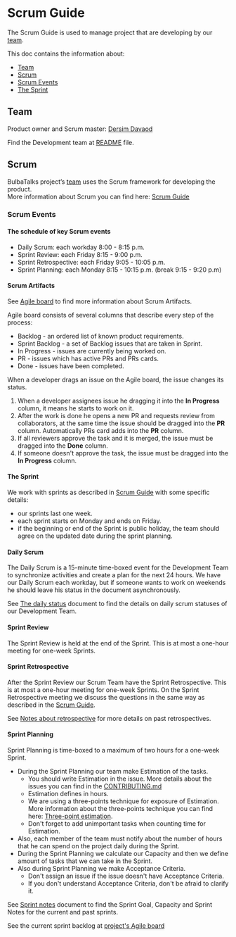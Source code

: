 # Scrum Guide 

The Scrum Guide is used to manage project that are developing by our [team](#team).

This doc contains the information about:

 - [Team](#team)
 - [Scrum](#scrum)  
 - [Scrum Events](#scrum-events)  
 - [The Sprint](#the-sprint)
 
## Team

Product owner and Scrum master: [Dersim Davaod](https://github.com/dersim-davaod)

Find the Development team at [README](../README.md#authors) file.

## Scrum

BulbaTalks project’s [team](#team) uses the Scrum framework for developing the product.  
More information about Scrum you can find here: [Scrum Guide](https://www.scrumguides.org/docs/scrumguide/v2017/2017-Scrum-Guide-US.pdf#zoom=100) 


### Scrum Events

#### The schedule of key Scrum events

 * Daily Scrum: each workday 8:00 - 8:15 p.m.
 * Sprint Review: each Friday 8:15 - 9:00 p.m.
 * Sprint Retrospective: each Friday 9:05 - 10:05 p.m.
 * Sprint Planning: each Monday 8:15 - 10:15 p.m. (break 9:15 - 9:20 p.m)

#### Scrum Artifacts

See [Agile board](https://github.com/dersim-davaod/CocoaHeads-iOS-School-Twitter-project/projects/1) to find more information about Scrum Artifacts.

Agile board consists of several columns that describe every step of the process:

 - Backlog - an ordered list of known product requirements.
 - Sprint Backlog - a set of Backlog issues that are taken in Sprint.
 - In Progress - issues are currently being worked on.
 - PR - issues which has active PRs and PRs cards.
 - Done - issues have been completed.

When a developer drags an issue on the Agile board, the issue changes its status.
 1. When a developer assignees issue he dragging it into the **In Progress** column, it means he starts to work on it. 
 1. After the work is done he opens a new PR and requests review from collaborators, at the same time the issue should be dragged into the **PR** column. Automatically PRs card adds into the **PR** column. 
 1. If all reviewers approve the task and it is merged, the issue must be dragged into the **Done** column.
 1. If someone doesn't approve the task, the issue must be dragged into the **In Progress** column. 

#### The Sprint

We work with sprints as described in [Scrum Guide](#scrum) with some specific details:

 - our sprints last one week.
 - each sprint starts on Monday and ends on Friday.
 - if the beginning or end of the Sprint is public holiday, the team should agree on the updated date during the sprint planning.

#### Daily Scrum

The Daily Scrum is a 15-minute time-boxed event for the Development Team to synchronize activities and create a plan for the next 24 hours. We have our Daily Scrum each workday, but if someone wants to work on weekends he should leave his status in the document asynchronously.

See [The daily status](https://docs.google.com/spreadsheets/d/1swL2wWhy6hZb2XJzyvXoQbx3UiBeuGJYmSXoTl4N0NA/edit#gid=0) document to find the details on daily scrum statuses of our Development Team.

#### Sprint Review

The Sprint Review is held at the end of the Sprint. This is at most a one-hour meeting for one-week Sprints.

#### Sprint Retrospective

After the Sprint Review our Scrum Team have the Sprint Retrospective. This is at most a one-hour meeting for one-week Sprints. On the Sprint Retrospective meeting we discuss the questions in the same way as described in the [Scrum Guide](#scrum).

See [Notes about retrospective](https://docs.google.com/spreadsheets/d/17-9C6O2Z3nYUSz6iaBnfQODPEN3vocRj19LgzYjfdxg/edit#gid=0) for more details on past retrospectives.

#### Sprint Planning

Sprint Planning is time-boxed to a maximum of two hours for a one-week Sprint.
 * During the Sprint Planning our team make Estimation of the tasks.
   - You should write Estimation in the issue. More details about the issues you can find in the [CONTRIBUTING.md](CONTRIBUTING.md#issues)
   - Estimation defines in hours.
   - We are using a three-points technique for exposure of Estimation. More information about the three-points technique you can find here: [Three-point estimation](https://en.wikipedia.org/wiki/Three-point_estimation). 
   - Don't forget to add unimportant tasks when counting time for Estimation.
 * Also, each member of the team must notify about the number of hours that he can spend on the project daily during the Sprint.
 * During the Sprint Planning we calculate our Capacity and then we define amount of tasks that we can take in the Sprint. 
 * Also during Sprint Planning we make Acceptance Criteria.
   - Don't assign an issue if the issue doesn't have Acceptance Criteria.
   - If you don't understand Acceptance Criteria, don't be afraid to clarify it.

See [Sprint notes](https://docs.google.com/document/d/1PxbVa85ZyZQN0tlnibdIgxR1PC301dWRXumpPnWi33w/edit) document to find the Sprint Goal, Capacity and Sprint Notes for the current and past sprints.

See the current sprint backlog at [project's Agile board](#scrum-artifacts) 